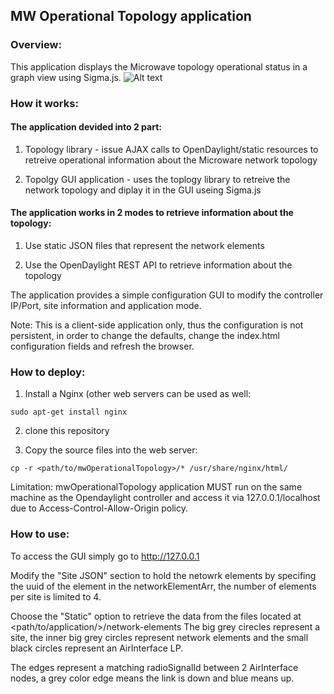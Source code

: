 ## MW Operational Topology application

### Overview:
This application displays the Microwave topology operational status in a graph view using Sigma.js.
![Alt text](/Example.JPG "Example")

### How it works:
#### The application devided into 2 part:

1) Topology library - issue AJAX calls to OpenDaylight/static resources to retreive operational information about the Microware network topology

2) Topolgy GUI application - uses the toplogy library to retreive the network topology and diplay it in the GUI useing Sigma.js

#### The application works in 2 modes to retrieve information about the topology:

1) Use static JSON files that represent the network elements

2) Use the OpenDaylight REST API to retrieve information about the topology

The application provides a simple configuration GUI to modify the controller IP/Port, site information and application mode.

Note: This is a client-side application only, thus the configuration is not persistent, in order to change the defaults, change the index.html configuration fields and refresh the browser.

### How to deploy:
1) Install a Nginx (other web servers can be used as well:
~~~~
sudo apt-get install nginx
~~~~
2) clone this repository

3) Copy the source files into the web server:
~~~~
cp -r <path/to/mwOperationalTopology>/* /usr/share/nginx/html/
~~~~
Limitation: mwOperationalTopology application MUST run on the same machine as the Opendaylight controller and access it via 127.0.0.1/localhost due to Access-Control-Allow-Origin policy.

### How to use:
To access the GUI simply go to http://127.0.0.1

Modify the "Site JSON" section to hold the netowrk elements by specifing the uuid of the element in the networkElementArr, the number of elements per site is limited to 4.

Choose the "Static" option to retrieve the data from the files located at <path/to/application/>/network-elements
The big grey cirecles represent a site, the inner big grey circles represent network elements and the small black circles represent an AirInterface LP.

The edges represent a matching radioSignalId between 2 AirInterface nodes, a grey color edge means the link is down and blue means up.
